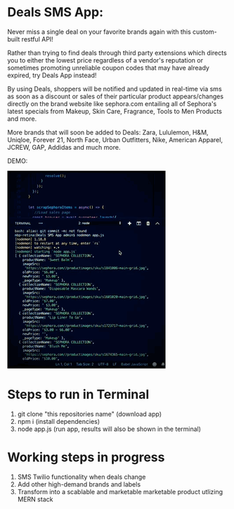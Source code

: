 # Deals SMS App:
Never miss a single deal on your favorite brands again with this custom-built restful API! 

Rather than trying to find deals through third party extensions which directs you to either the lowest price regardless of a vendor's reputation or sometimes promoting unreliable coupon codes that may have already expired, try Deals App instead!

By using Deals, shoppers will be notified and updated in real-time via sms as soon as a discount or sales of their particular product appears/changes directly on the brand website like sephora.com entailing all of Sephora's latest specials from Makeup, Skin Care, Fragrance, Tools to Men Products and more. 

More brands that will soon be added to Deals: Zara, Lululemon, H&M, Uniqloe, Forever 21, North Face, Urban Outfitters, Nike, American Apparel, JCREW, GAP, Addidas and much more.

DEMO:

![](DEALS.GIF)

# Steps to run in Terminal
1) git clone "this repositories name" (download app)
2) npm i (install dependencies)
3) node app.js (run app, results will also be shown in the terminal) 


# Working steps in progress 
1) SMS Twilio functionality when deals change
2) Add other high-demand brands and labels 
3) Transform into a scablable and marketable marketable product utlizing MERN stack




     
